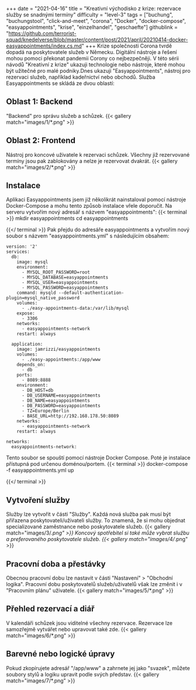+++
date = "2021-04-16"
title = "Kreativní východisko z krize: rezervace služby se snadnými termíny"
difficulty = "level-3"
tags = ["buchung", "buchungstool", "click-and-meet", "corona", "Docker", "docker-compose", "easyappointments", "krise", "einzelhandel", "geschaefte"]
githublink = "https://github.com/terrorist-squad/knedelverse/blob/master/content/post/2021/april/20210414-docker-easyappointments/index.cs.md"
+++
Krize společnosti Corona tvrdě dopadá na poskytovatele služeb v Německu. Digitální nástroje a řešení mohou pomoci překonat pandemii Corony co nejbezpečněji. V této sérii návodů "Kreativní z krize" ukazuji technologie nebo nástroje, které mohou být užitečné pro malé podniky.Dnes ukazuji "Easyappointments", nástroj pro rezervaci služeb, například kadeřnictví nebo obchodů. Služba Easyappointments se skládá ze dvou oblastí:
## Oblast 1: Backend
"Backend" pro správu služeb a schůzek.
{{< gallery match="images/1/*.png" >}}

## Oblast 2: Frontend
Nástroj pro koncové uživatele k rezervaci schůzek. Všechny již rezervované termíny jsou pak zablokovány a nelze je rezervovat dvakrát.
{{< gallery match="images/2/*.png" >}}

## Instalace
Aplikaci Easyappointments jsem již několikrát nainstaloval pomocí nástroje Docker-Compose a mohu tento způsob instalace vřele doporučit. Na serveru vytvořím nový adresář s názvem "easyappointments":
{{< terminal >}}
mkdir easyappointments
cd easyappointments

{{</ terminal >}}
Pak přejdu do adresáře easyappointments a vytvořím nový soubor s názvem "easyappointments.yml" s následujícím obsahem:
```
version: '2'
services:
  db:
    image: mysql
    environment:
      - MYSQL_ROOT_PASSWORD=root
      - MYSQL_DATABASE=easyappointments
      - MYSQL_USER=easyappointments
      - MYSQL_PASSWORD=easyappointments
    command: mysqld --default-authentication-plugin=mysql_native_password
    volumes:
      - ./easy-appointments-data:/var/lib/mysql
    expose:
      - 3306
    networks:
      - easyappointments-network
    restart: always

  application:
    image: jamrizzi/easyappointments
    volumes:
      - ./easy-appointments:/app/www
    depends_on:
      - db
    ports:
      - 8089:8888
    environment:
      - DB_HOST=db
      - DB_USERNAME=easyappointments
      - DB_NAME=easyappointments
      - DB_PASSWORD=easyappointments
      - TZ=Europe/Berlin
      - BASE_URL=http://192.168.178.50:8089 
    networks:
      - easyappointments-network
    restart: always

networks:
  easyappointments-network:

```
Tento soubor se spouští pomocí nástroje Docker Compose. Poté je instalace přístupná pod určenou doménou/portem.
{{< terminal >}}
docker-compose -f easyappointments.yml up

{{</ terminal >}}

## Vytvoření služby
Služby lze vytvořit v části "Služby". Každá nová služba pak musí být přiřazena poskytovateli/uživateli služby. To znamená, že si mohu objednat specializované zaměstnance nebo poskytovatele služeb.
{{< gallery match="images/3/*.png" >}}
Koncový spotřebitel si také může vybrat službu a preferovaného poskytovatele služeb.
{{< gallery match="images/4/*.png" >}}

## Pracovní doba a přestávky
Obecnou pracovní dobu lze nastavit v části "Nastavení" > "Obchodní logika". Pracovní dobu poskytovatelů služeb/uživatelů však lze změnit i v "Pracovním plánu" uživatele.
{{< gallery match="images/5/*.png" >}}

## Přehled rezervací a diář
V kalendáři schůzek jsou viditelné všechny rezervace. Rezervace lze samozřejmě vytvářet nebo upravovat také zde.
{{< gallery match="images/6/*.png" >}}

## Barevné nebo logické úpravy
Pokud zkopírujete adresář "/app/www" a zahrnete jej jako "svazek", můžete soubory stylů a logiku upravit podle svých představ.
{{< gallery match="images/7/*.png" >}}

